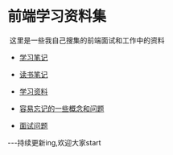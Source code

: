  #  前端学习资料集 #

  这里是一些我自己搜集的前端面试和工作中的资料
  
- [学习笔记](//github.com/LuoShengMen/StudyNotes/tree/master/studyNotes)

- [读书笔记](//github.com/LuoShengMen/StudyNotes/tree/master/readNotes)

- [学习资料](//github.com/LuoShengMen/StudyNotes/tree/master/learningMaterials/data.md)

- [容易忘记的一些概念和问题](//github.com/LuoShengMen/StudyNotes/blob/master/forgetQuestions/Questions.md)

- [面试问题](//github.com/LuoShengMen/StudyNotes/blob/master/InterviewQuestions/InterviewQuestions.md)


---持续更新ing,欢迎大家start
